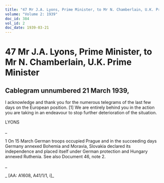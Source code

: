```yaml
---
title: "47 Mr J.A. Lyons, Prime Minister, to Mr N. Chamberlain, U.K. Prime Minister"
volume: "Volume 2: 1939"
doc_id: 384
vol_id: 2
doc_date: 1939-03-21
---
```


# 47 Mr J.A. Lyons, Prime Minister, to Mr N. Chamberlain, U.K. Prime Minister

## Cablegram unnumbered 21 March 1939,

I acknowledge and thank you for the numerous telegrams of the last few days on the European position. [1] We are entirely behind you in the action you are taking in an endeavour to stop further deterioration of the situation.

LYONS

_

1 On 15 March German troops occupied Prague and in the succeeding days Germany annexed Bohemia and Moravia, Slovakia declared its independence and placed itself under German protection and Hungary annexed Ruthenia. See also Document 46, note 2.

_

_ [AA: A1608, A41/1/1, i]_

